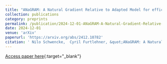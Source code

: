 ```yaml
---
title: "ANaGRAM: A Natural Gradient Relative to Adapted Model for efficient PINNs learning"
collection: publications
category: preprints
permalink: /publication/2024-12-01-ANaGRAM-A-Natural-Gradient-Relative-to-Adapted-Model-for-efficient-PINNs-learning
date: 2024-12-01
venue: 'arXiv'
paperurl: 'https://arxiv.org/abs/2412.10782'
citation: ' Nilo Schwencke,  Cyril Furtlehner, &quot;ANaGRAM: A Natural Gradient Relative to Adapted Model for efficient PINNs learning.&quot; arXiv, 2024.'
---
```

[Access paper here](https://arxiv.org/abs/2412.10782){:target="_blank"}
